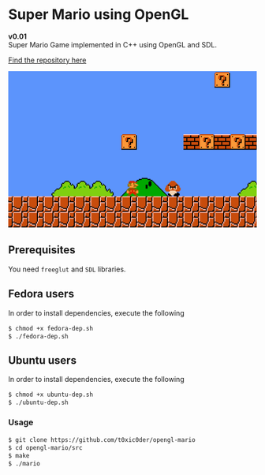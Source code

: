 # Super Mario using OpenGL

**v0.01**  
Super Mario Game implemented in C++ using OpenGL and SDL.

[Find the repository here](https://github.com/t0xic0der/opengl-mario)

![Screenshots](pics/apps/oglmr/sdefault.png)

## Prerequisites
You need `freeglut` and `SDL` libraries. 

## Fedora users
In order to install dependencies, execute the following
```
$ chmod +x fedora-dep.sh
$ ./fedora-dep.sh
```

## Ubuntu users
In order to install dependencies, execute the following
```
$ chmod +x ubuntu-dep.sh
$ ./ubuntu-dep.sh
```

### Usage
```
$ git clone https://github.com/t0xic0der/opengl-mario 
$ cd opengl-mario/src
$ make
$ ./mario
```
